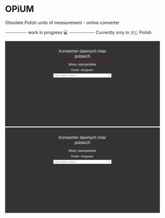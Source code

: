 # OPiUM
Obsolete Polish units of measurement - online converter

----------- work in progress :computer: -------------
Currently only in 🇵🇱 Polish

![](images/19022020_1.png)
![](images/19022020_1.png)
